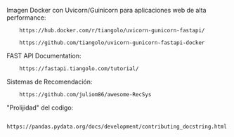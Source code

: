 Imagen Docker con Uvicorn/Guinicorn para aplicaciones web de alta performance:

        https://hub.docker.com/r/tiangolo/uvicorn-gunicorn-fastapi/

        https://github.com/tiangolo/uvicorn-gunicorn-fastapi-docker

FAST API Documentation:

        https://fastapi.tiangolo.com/tutorial/
        
Sistemas de Recomendación:

        https://github.com/juliom86/awesome-RecSys
"Prolijidad" del codigo:

        https://pandas.pydata.org/docs/development/contributing_docstring.html
